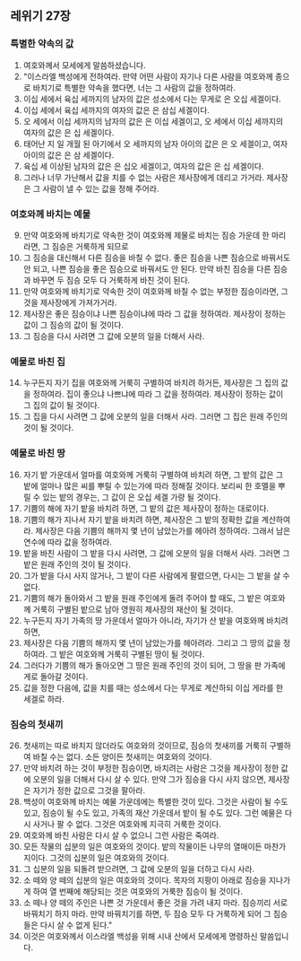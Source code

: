 ## 레위기 27장

### 특별한 약속의 값
1. 여호와께서 모세에게 말씀하셨습니다.
2. "이스라엘 백성에게 전하여라. 만약 어떤 사람이 자기나 다른 사람을 여호와께 종으로 바치기로 특별한 약속을 했다면, 너는 그 사람의 값을 정하여라.
3. 이십 세에서 육십 세까지의 남자의 값은 성소에서 다는 무게로 은 오십 세겔이다.
4. 이십 세에서 육십 세까지의 여자의 값은 은 삼십 세겔이다.
5. 오 세에서 이십 세까지의 남자의 값은 은 이십 세겔이고, 오 세에서 이십 세까지의 여자의 값은 은 십 세겔이다.
6. 태어난 지 일 개월 된 아기에서 오 세까지의 남자 아이의 값은 은 오 세겔이고, 여자 아이의 값은 은 삼 세겔이다.
7. 육십 세 이상된 남자의 값은 은 십오 세겔이고, 여자의 값은 은 십 세겔이다.
8. 그러나 너무 가난해서 값을 치를 수 없는 사람은 제사장에게 데리고 가거라. 제사장은 그 사람이 낼 수 있는 값을 정해 주어라.
### 여호와께 바치는 예물
9. 만약 여호와께 바치기로 약속한 것이 여호와께 제물로 바치는 짐승 가운데 한 마리라면, 그 짐승은 거룩하게 되므로
10. 그 짐승을 대신해서 다른 짐승을 바칠 수 없다. 좋은 짐승을 나쁜 짐승으로 바꿔서도 안 되고, 나쁜 짐승을 좋은 짐승으로 바꿔서도 안 된다. 만약 바친 짐승을 다른 짐승과 바꾸면 두 짐승 모두 다 거룩하게 바친 것이 된다.
11. 만약 여호와께 바치기로 약속한 것이 여호와께 바칠 수 없는 부정한 짐승이라면, 그것을 제사장에게 가져가거라.
12. 제사장은 좋은 짐승이냐 나쁜 짐승이냐에 따라 그 값을 정하여라. 제사장이 정하는 값이 그 짐승의 값이 될 것이다.
13. 그 짐승을 다시 사려면 그 값에 오분의 일을 더해서 사라.
### 예물로 바친 집
14. 누구든지 자기 집을 여호와께 거룩히 구별하여 바치려 하거든, 제사장은 그 집의 값을 정하여라. 집이 좋으냐 나쁘냐에 따라 그 값을 정하여라. 제사장이 정하는 값이 그 집의 값이 될 것이다.
15. 그 집을 다시 사려면 그 값에 오분의 일을 더해서 사라. 그러면 그 집은 원래 주인의 것이 될 것이다.
### 예물로 바친 땅
16. 자기 밭 가운데서 얼마를 여호와께 거룩히 구별하여 바치려 하면, 그 밭의 값은 그 밭에 얼마나 많은 씨를 뿌릴 수 있는가에 따라 정해질 것이다. 보리씨 한 호멜을 뿌릴 수 있는 밭의 경우는, 그 값이 은 오십 세겔 가량 될 것이다.
17. 기쁨의 해에 자기 밭을 바치려 하면, 그 밭의 값은 제사장이 정하는 대로이다.
18. 기쁨의 해가 지나서 자기 밭을 바치려 하면, 제사장은 그 밭의 정확한 값을 계산하여라. 제사장은 다음 기쁨의 해까지 몇 년이 남았는가를 헤아려 정하여라. 그래서 남은 연수에 따라 값을 정하여라.
19. 밭을 바친 사람이 그 밭을 다시 사려면, 그 값에 오분의 일을 더해서 사라. 그러면 그 밭은 원래 주인의 것이 될 것이다.
20. 그가 밭을 다시 사지 않거나, 그 밭이 다른 사람에게 팔렸으면, 다시는 그 밭을 살 수 없다.
21. 기쁨의 해가 돌아와서 그 밭을 원래 주인에게 돌려 주어야 할 때도, 그 밭은 여호와께 거룩히 구별된 밭으로 남아 영원히 제사장의 재산이 될 것이다.
22. 누구든지 자기 가족의 땅 가운데서 얼마가 아니라, 자기가 산 밭을 여호와께 바치려 하면,
23. 제사장은 다음 기쁨의 해까지 몇 년이 남았는가를 헤아려라. 그리고 그 땅의 값을 정하여라. 그 밭은 여호와께 거룩히 구별된 땅이 될 것이다.
24. 그러다가 기쁨의 해가 돌아오면 그 땅은 원래 주인의 것이 되어, 그 땅을 판 가족에게로 돌아갈 것이다.
25. 값을 정한 다음에, 값을 치를 때는 성소에서 다는 무게로 계산하되 이십 게라를 한 세겔로 하라.
### 짐승의 첫새끼
26. 첫새끼는 따로 바치지 않더라도 여호와의 것이므로, 짐승의 첫새끼를 거룩히 구별하여 바칠 수는 없다. 소든 양이든 첫새끼는 여호와의 것이다.
27. 만약 바치려 하는 것이 부정한 짐승이면, 바치려는 사람은 그것을 제사장이 정한 값에 오분의 일을 더해서 다시 살 수 있다. 만약 그가 짐승을 다시 사지 않으면, 제사장은 자기가 정한 값으로 그것을 팔아라.
28. 백성이 여호와께 바치는 예물 가운데에는 특별한 것이 있다. 그것은 사람이 될 수도 있고, 짐승이 될 수도 있고, 가족의 재산 가운데서 밭이 될 수도 있다. 그런 예물은 다시 사거나 팔 수 없다. 그것은 여호와께 지극히 거룩한 것이다.
29. 여호와께 바친 사람은 다시 살 수 없으니 그런 사람은 죽여라.
30. 모든 작물의 십분의 일은 여호와의 것이다. 밭의 작물이든 나무의 열매이든 마찬가지이다. 그것의 십분의 일은 여호와의 것이다.
31. 그 십분의 일을 되돌려 받으려면, 그 값에 오분의 일을 더하고 다시 사라.
32. 소 떼와 양 떼의 십분의 일은 여호와의 것이다. 목자의 지팡이 아래로 짐승을 지나가게 하여 열 번째에 해당되는 것은 여호와의 거룩한 짐승이 될 것이다.
33. 소 떼나 양 떼의 주인은 나쁜 것 가운데서 좋은 것을 가려 내지 마라. 짐승끼리 서로 바꿔치기 하지 마라. 만약 바꿔치기를 하면, 두 짐승 모두 다 거룩하게 되어 그 짐승들은 다시 살 수 없게 된다."
34. 이것은 여호와께서 이스라엘 백성을 위해 시내 산에서 모세에게 명령하신 말씀입니다.